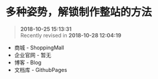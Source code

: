 多种姿势，解锁制作整站的方法
===
 
>  **2018-10-25 15:13:31**  
> Recently revised in **2018-10-28 12:04:19**

* 商城 - ShoppingMall
* 企业官网 - 暂无
* 博客 - Blog
* 文档库 - GithubPages
